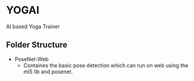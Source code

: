 # YOGAI
AI based Yoga Trainer


## Folder Structure

-   PoseNet-Web
    -   Containes the basic pose detection which can run on web using the ml5 lib and posenet.


